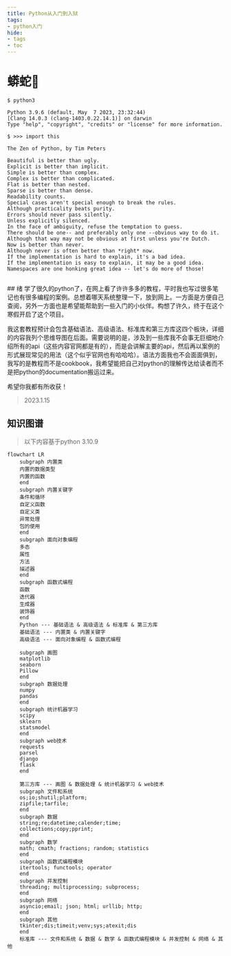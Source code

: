 ```yaml
---
title: Python从入门到入狱
tags:
- python入门
hide:
- tags
- toc
---
```


# 蟒蛇🐍

<div class="console">

```console title=""
$ python3

Python 3.9.6 (default, May  7 2023, 23:32:44) 
[Clang 14.0.3 (clang-1403.0.22.14.1)] on darwin
Type "help", "copyright", "credits" or "license" for more information.

$ >>> import this

The Zen of Python, by Tim Peters

Beautiful is better than ugly.
Explicit is better than implicit.
Simple is better than complex.
Complex is better than complicated.
Flat is better than nested.
Sparse is better than dense.
Readability counts.
Special cases aren't special enough to break the rules.
Although practicality beats purity.
Errors should never pass silently.
Unless explicitly silenced.
In the face of ambiguity, refuse the temptation to guess.
There should be one-- and preferably only one --obvious way to do it.
Although that way may not be obvious at first unless you're Dutch.
Now is better than never.
Although never is often better than *right* now.
If the implementation is hard to explain, it's a bad idea.
If the implementation is easy to explain, it may be a good idea.
Namespaces are one honking great idea -- let's do more of those!


```

</div>
## 绪
学了很久的python了，在网上看了许许多多的教程，平时我也写过很多笔记也有很多编程的案例。总想着哪天系统整理一下，放到网上。一方面是方便自己查阅，另外一方面也是希望能帮助到一些入门的小伙伴。构想了许久，终于在这个寒假开启了这个项目。

我这套教程预计会包含基础语法、高级语法、标准库和第三方库这四个板块，详细的内容我列个思维导图在后面。需要说明的是，涉及到一些库我不会事无巨细地介绍所有的api（这些内容官网都是有的），而是会讲解主要的api，然后再以案例的形式展现常见的用法（这个似乎官网也有哈哈哈）。语法方面我也不会面面俱到，我写的是教程而不是cookbook，我希望能把自己对python的理解传达给读者而不是把python的documentation搬运过来。

希望你我都有所收获！

> 2023.1.15
## 知识图谱

> 以下内容基于python 3.10.9

```mermaid
flowchart LR
    subgraph 内置类
    内置的数据类型
    内置的函数
    end
    subgraph 内置关键字
    条件和循环
    自定义函数
    自定义类
    异常处理
    包的使用
    end
    subgraph 面向对象编程
    多态
    属性
    方法
    描述器
    end
    subgraph 函数式编程
    函数
    迭代器
    生成器
    装饰器
    end
    Python --- 基础语法 & 高级语法 & 标准库 & 第三方库
    基础语法 --- 内置类 & 内置关键字
    高级语法 --- 面向对象编程 & 函数式编程
    
    subgraph 画图
    matplotlib
    seaborn
    Pillow
    end
    subgraph 数据处理
    numpy
    pandas
    end
    subgraph 统计机器学习
    scipy
    sklearn
    statsmodel
    end
    subgraph web技术
    requests
    parsel
    django
    flask
    end
    
    第三方库 --- 画图 & 数据处理 & 统计机器学习 & web技术
    subgraph 文件和系统
    os;io;shutil;platform;
  	zipfile;tarfile;
    end
    subgraph 数据
    string;re;datetime;calender;time;
    collections;copy;pprint;
    end
    subgraph 数学
    math; cmath; fractions; random; statistics
    end
    subgraph 函数式编程模块
    itertools; functools; operator
    end
    subgraph 并发控制
    threading; multiprocessing; subprocess;
    end
    subgraph 网络
    asyncio;email; json; html; urllib; http;
    end
    subgraph 其他
    tkinter;dis;timeit;venv;sys;atexit;dis
    end
    标准库 --- 文件和系统 & 数据 & 数学 & 函数式编程模块 & 并发控制 & 网络 & 其他
    
    
```

